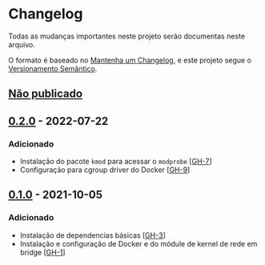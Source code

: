 # Changelog

Todas as mudanças importantes neste projeto serão documentas neste arquivo.

O formato é baseado no [Mantenha um Changelog](https://keepachangelog.com/pt-BR/1.0.0/),
e este projeto segue o [Versionamento Semântico](https://semver.org/lang/pt-BR/spec/v2.0.0.html).

## [Não publicado]

## [0.2.0] - 2022-07-22

### Adicionado
- Instalação do pacote `kmod` para acessar o `modprobe` [[GH-7](https://github.com/mentoriaiac/iac_role_runtime/pull/7)]
- Configuração para cgroup driver do Docker [[GH-9](https://github.com/mentoriaiac/iac_role_runtime/pull/9)]

## [0.1.0] - 2021-10-05

### Adicionado
- Instalação de dependencias básicas [[GH-3](https://github.com/mentoriaiac/iac_role_runtime/pull/3)]
- Instalação e configuração de Docker e do módule de kernel de rede em bridge [[GH-1](https://github.com/mentoriaiac/iac_role_runtime/pull/1)]

[Não publicado]: https://github.com/mentoriaiac/iac_role_runtime/compare/v0.2.0...HEAD
[0.2.0]: https://github.com/mentoriaiac/iac_role_runtime/releases/tag/v0.2.0
[0.1.0]: https://github.com/mentoriaiac/iac_role_runtime/releases/tag/v0.1.0
